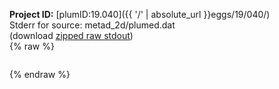**Project ID:** [plumID:19.040]({{ '/' | absolute_url }}eggs/19/040/)  
Stderr for source:  metad_2d/plumed.dat   
(download [zipped raw stdout](plumed.dat.plumed_master.stdout.txt.zip))  
{% raw %}
<pre>
</pre>
{% endraw %}
